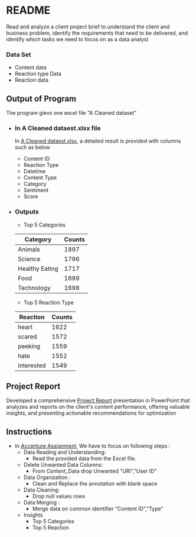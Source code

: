 # README
Read and analyze a client project brief to understand the client and business problem, identify the requirements that need to be delivered, and identify which tasks we need to focus on as a data analyst

### Data Set
- Content data
- Reaction type Data
- Reaction data 

## Output of Program
 The program gievs one excel file "A Cleaned dataset"
 
- ### In  A Cleaned dataest.xlsx file
   In [A Cleaned dataest.xlsx](https://github.com/SUMIT-JADHAV-23/Accenture-Data-Analytics-Assignment/blob/master/A%20cleaned%20dataset.xlsx),  a detailed result is provided with columns such as below 
  - Content ID	
  - Reaction Type	
  - Datetime	
  - Content Type	
  - Category	
  - Sentiment	
  - Score

- ### Outputs
  - Top 5 Categories
  
  |  Category      | Counts |
  |----------------|--------|
  | Animals        | 1897   |
  | Science        | 1796   |
  | Healthy Eating | 1717   |
  | Food           | 1699   |
  | Technology     | 1698   |

  - Top 5 Reaction Type
  
   | Reaction    | Counts   | 
   |-------------|----------|
   | heart       | 1622     |
   | scared      | 1572     |  
   | peeking     | 1559     |
   | hate        | 1552     |
   | interested  | 1549     |


## Project Report

Developed a comprehensive [Project Report](https://github.com/SUMIT-JADHAV-23/Accenture-Data-Analytics-Assignment/blob/master/Project%20Report%20.pdf) presentation in PowerPoint that analyzes and reports on the client's content performance, offering valuable insights, and presenting actionable recommendations for optimization


## Instructions
- In [Accenture Assignment](https://github.com/SUMIT-JADHAV-23/Accenture-Data-Analytics-Assignment), We have to focus on following steps :
  - Data Reading and Understanding:
    -  Read the provided data from the Excel file.
  - Delete Unwanted Data Columns:
    -  From Content_Data drop Unwanted "URl","User ID"
  - Data Organization :
    - Clean and Replace the  annotation  with  blank space
  - Data Cleaning:
    - Drop null values rows 
  - Data Merging :
    - Merge data on common identifier "Content ID","Type"
  - Insights
    - Top 5 Categories
    - Top 5 Reaction
  